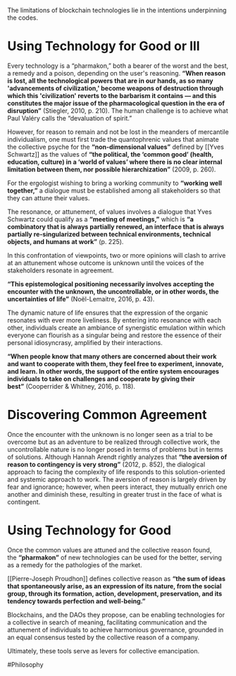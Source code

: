 The limitations of blockchain technologies lie in the intentions underpinning the codes.

# Using Technology for Good or Ill

Every technology is a “pharmakon,” both a bearer of the worst and the best, a remedy and a poison, depending on the user's reasoning. **“When reason is lost, all the technological powers that are in our hands, as so many 'advancements of civilization,' become weapons of destruction through which this 'civilization' reverts to the barbarism it contains — and this constitutes the major issue of the pharmacological question in the era of disruption”** (Stiegler, 2010, p. 210). The human challenge is to achieve what Paul Valéry calls the “devaluation of spirit.”

However, for reason to remain and not be lost in the meanders of mercantile individualism, one must first trade the quantophrenic values that animate the collective psyche for the **“non-dimensional values”** defined by [[Yves Schwartz]] as the values of **“the political, the ‘common good’ (health, education, culture) in a ‘world of values’ where there is no clear internal limitation between them, nor possible hierarchization”** (2009, p. 260).

For the ergologist wishing to bring a working community to **“working well together,”** a dialogue must be established among all stakeholders so that they can attune their values.

The resonance, or attunement, of values involves a dialogue that Yves Schwartz could qualify as a **“meeting of meetings,”** which is **“a combinatory that is always partially renewed, an interface that is always partially re-singularized between technical environments, technical objects, and humans at work”** (p. 225).

In this confrontation of viewpoints, two or more opinions will clash to arrive at an attunement whose outcome is unknown until the voices of the stakeholders resonate in agreement.

**“This epistemological positioning necessarily involves accepting the encounter with the unknown, the uncontrollable, or in other words, the uncertainties of life”** (Noël-Lemaitre, 2016, p. 43).

The dynamic nature of life ensures that the expression of the organic resonates with ever more liveliness. By entering into resonance with each other, individuals create an ambiance of synergistic emulation within which everyone can flourish as a singular being and restore the essence of their personal idiosyncrasy, amplified by their interactions.

**“When people know that many others are concerned about their work and want to cooperate with them, they feel free to experiment, innovate, and learn. In other words, the support of the entire system encourages individuals to take on challenges and cooperate by giving their best”** (Cooperrider & Whitney, 2016, p. 118).

# Discovering Common Agreement

Once the encounter with the unknown is no longer seen as a trial to be overcome but as an adventure to be realized through collective work, the uncontrollable nature is no longer posed in terms of problems but in terms of solutions. Although Hannah Arendt rightly analyzes that **“the aversion of reason to contingency is very strong”** (2012, p. 852), the dialogical approach to facing the complexity of life responds to this solution-oriented and systemic approach to work. The aversion of reason is largely driven by fear and ignorance; however, when peers interact, they mutually enrich one another and diminish these, resulting in greater trust in the face of what is contingent.

# Using Technology for Good

Once the common values are attuned and the collective reason found, the **“pharmakon”** of new technologies can be used for the better, serving as a remedy for the pathologies of the market.

[[Pierre-Joseph Proudhon]] defines collective reason as **“the sum of ideas that spontaneously arise, as an expression of its nature, from the social group, through its formation, action, development, preservation, and its tendency towards perfection and well-being.”**

Blockchains, and the DAOs they propose, can be enabling technologies for a collective in search of meaning, facilitating communication and the attunement of individuals to achieve harmonious governance, grounded in an equal consensus tested by the collective reason of a company.

Ultimately, these tools serve as levers for collective emancipation.

#Philosophy